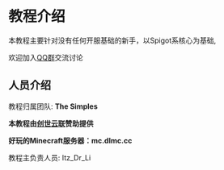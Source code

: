 # 教程介绍

本教程主要针对没有任何开服基础的新手，以Spigot系核心为基础,

欢迎加入[QQ群](https://jq.qq.com/?_wv=1027&k=5v31lJZY)交流讨论

## 人员介绍

教程归属团队: **The Simples**

**本教程由[创世云联](https://www.mcicp.cn/)赞助提供**

**好玩的Minecraft服务器：mc.dlmc.cc**

教程主负责人员: Itz_Dr_Li